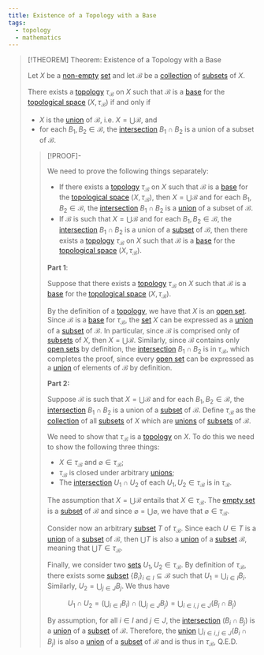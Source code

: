 ```yaml
---
title: Existence of a Topology with a Base
tags:
  - topology
  - mathematics
---
```


>[!THEOREM] Theorem: Existence of a Topology with a Base
>
>Let $X$ be a [non-empty](../../Set%20Theory/The%20Empty%20Set.md) [set](../../Set%20Theory/index.md) and let $\mathcal{B}$ be a [collection](../../Set%20Theory/Collections/index.md) of [subsets](../../Set%20Theory/index.md) of $X$.
>
>There exists a [topology](../Topological%20Spaces/index.md) $\tau_\mathcal{B}$ on $X$ such that $\mathcal{B}$ is a [base](./index.md) for the [topological space](../Topological%20Spaces/index.md) $(X, \tau_\mathcal{B})$ if and only if
>- $X$ is the [union](../../Set%20Theory/Collections/Operations%20with%20Collections.md) of $\mathcal{B}$, i.e. $X = \bigcup \mathcal{B}$, and
>- for each $B_1, B_2 \in \mathcal{B}$, the [intersection](../../Set%20Theory/Set%20Operations.md) $B_1 \cap B_2$ is a union of a subset of $\mathcal{B}$.
>
>>[!PROOF]-
>>
>>We need to prove the following things separately:
>>- If there exists a [topology](../Topological%20Spaces/index.md) $\tau_\mathcal{B}$ on $X$ such that $\mathcal{B}$ is a [base](./index.md) for the [topological space](../Topological%20Spaces/index.md) $(X, \tau_\mathcal{B})$, then $X = \bigcup \mathcal{B}$ and for each $B_1, B_2 \in \mathcal{B}$, the [intersection](../../Set%20Theory/Set%20Operations.md) $B_1 \cap B_2$ is a [union](../../Set%20Theory/Collections/Operations%20with%20Collections.md) of a subset of $\mathcal{B}$.
>>- If $\mathcal{B}$ is such that $X = \bigcup \mathcal{B}$ and for each $B_1, B_2 \in \mathcal{B}$, the [intersection](../../Set%20Theory/Set%20Operations.md) $B_1 \cap B_2$ is a union of a [subset](../../Set%20Theory/index.md) of $\mathcal{B}$, then there exists a [topology](../Topological%20Spaces/index.md) $\tau_\mathcal{B}$ on $X$ such that $\mathcal{B}$ is a [base](./index.md) for the [topological space](../Topological%20Spaces/index.md) $(X, \tau_\mathcal{B})$.
>>
>>**Part 1**: 
>>
>>Suppose that there exists a [topology](../Topological%20Spaces/index.md) $\tau_\mathcal{B}$ on $X$ such that $\mathcal{B}$ is a [base](./index.md) for the [topological space](../Topological%20Spaces/index.md) $(X, \tau_\mathcal{B})$.
>>
>>By the definition of a [topology](../Topological%20Spaces/index.md), we have that $X$ is an [open set](../Topological%20Spaces/Open%20Sets.md). Since $\mathcal{B}$ is a [base](./index.md) for $\tau_\mathcal{B}$, the [set](../../Set%20Theory/index.md) $X$ can be expressed as a [union](../../Set%20Theory/Set%20Operations.md) of a [subset](../../Set%20Theory/index.md) of $\mathcal{B}$. In particular, since $\mathcal{B}$ is comprised only of [subsets](../../Set%20Theory/index.md) of $X$, then $X = \bigcup \mathcal{B}$. Similarly, since $\mathcal{B}$ contains only [open sets](../Topological%20Spaces/Open%20Sets.md) by definition, the [intersection](../../Set%20Theory/Set%20Operations.md) $B_1 \cap B_2$ is in $\tau_\mathcal{B}$, which completes the proof, since every [open set](../Topological%20Spaces/Open%20Sets.md) can be expressed as a [union](../../Set%20Theory/Collections/Operations%20with%20Collections.md) of elements of $\mathcal{B}$ by definition.
>>
>>**Part 2:** 
>>
>>Suppose $\mathcal{B}$ is such that $X = \bigcup \mathcal{B}$ and for each $B_1, B_2 \in \mathcal{B}$, the [intersection](../../Set%20Theory/Set%20Operations.md) $B_1 \cap B_2$ is a union of a [subset](../../Set%20Theory/index.md) of $\mathcal{B}$. Define $\tau_\mathcal{B}$ as the [collection](../../Set%20Theory/Collections/index.md) of all [subsets](../../Set%20Theory/index.md) of $X$ which are [unions](../../Set%20Theory/Collections/Operations%20with%20Collections.md) of [subsets](../../Set%20Theory/index.md) of $\mathcal{B}$. 
>>
>>We need to show that $\tau_\mathcal{B}$ is a [topology](../Topological%20Spaces/index.md) on $X$. To do this we need to show the following three things:
>>- $X \in \tau_\mathcal{B}$ and $\varnothing \in \tau_\mathcal{B}$;
>>- $\tau_\mathcal{B}$ is closed under arbitrary [unions](../../Set%20Theory/Collections/Operations%20with%20Collections.md);
>>- The [intersection](../../Set%20Theory/Set%20Operations.md) $U_1 \cap U_2$ of each $U_1, U_2 \in \tau_\mathcal{B}$ is in $\tau_\mathcal{B}$.
>>
>>The assumption that $X = \bigcup\mathcal{B}$ entails that $X \in \tau_\mathcal{B}$. The [empty set](../../Set%20Theory/The%20Empty%20Set.md) is a [subset](../../Set%20Theory/index.md) of $\mathcal{B}$ and since $\varnothing = \bigcup \varnothing$, we have that $\varnothing \in \tau_\mathcal{B}$.
>>
>>Consider now an arbitrary [subset](../../Set%20Theory/index.md) $T$ of $\tau_\mathcal{B}$. Since each $U \in T$ is a [union](../../Set%20Theory/Collections/Operations%20with%20Collections.md) of a [subset](../../Set%20Theory/index.md) of $\mathcal{B}$, then $\bigcup T$ is also a [union](../../Set%20Theory/Collections/Operations%20with%20Collections.md) of a [subset](../../Set%20Theory/index.md) $\mathcal{B}$, meaning that $\bigcup T \in \tau_\mathcal{B}$.
>>
>>Finally, we consider two [sets](../../Set%20Theory/index.md) $U_1, U_2 \in \tau_\mathcal{B}$. By definition of $\tau_\mathcal{B}$, there exists some [subset](../../Set%20Theory/index.md) $\{B_i\}_{i \in I} \subseteq \mathcal{B}$ such that $U_1 = \bigcup_{i \in I} B_i$. Similarly, $U_2 = \bigcup_{j \in J} B_j$. We thus have
>>
>>$$U_1 \cap U_2 = \left(\bigcup_{i \in I} B_i\right) \cap \left(\bigcup_{j \in J} B_j\right) = \bigcup_{i \in i, j \in J} (B_i \cap B_j)$$
>>
>>By assumption, for all $i \in I$ and $j \in J$, the [intersection](../../Set%20Theory/Set%20Operations.md) $(B_i \cap B_j)$ is a [union](../../Set%20Theory/Set%20Operations.md) of a [subset](../../Set%20Theory/index.md) of $\mathcal{B}$. Therefore, the [union](../../Set%20Theory/Collections/Operations%20with%20Collections.md) $\bigcup_{i \in i, j \in J} (B_i \cap B_j)$ is also a [union](../../Set%20Theory/Collections/Operations%20with%20Collections.md) of a [subset](../../Set%20Theory/index.md) of $\mathcal{B}$ and is thus in $\tau_\mathcal{B}$, Q.E.D.
>>
>